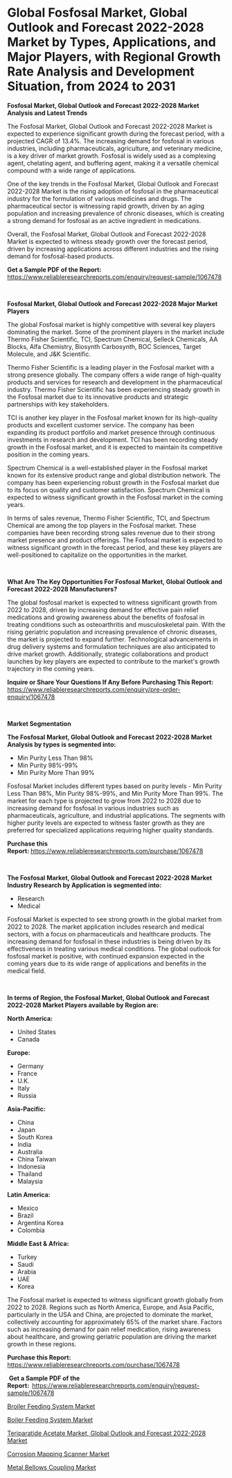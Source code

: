 <p><h1>Global Fosfosal Market, Global Outlook and Forecast 2022-2028 Market by Types, Applications, and Major Players, with Regional Growth Rate Analysis and Development Situation, from 2024 to 2031</h1></p><p><strong>Fosfosal Market, Global Outlook and Forecast 2022-2028 Market Analysis and Latest Trends</strong></p>
<p><p>The Fosfosal Market, Global Outlook and Forecast 2022-2028 Market is expected to experience significant growth during the forecast period, with a projected CAGR of 13.4%. The increasing demand for fosfosal in various industries, including pharmaceuticals, agriculture, and veterinary medicine, is a key driver of market growth. Fosfosal is widely used as a complexing agent, chelating agent, and buffering agent, making it a versatile chemical compound with a wide range of applications.</p><p>One of the key trends in the Fosfosal Market, Global Outlook and Forecast 2022-2028 Market is the rising adoption of fosfosal in the pharmaceutical industry for the formulation of various medicines and drugs. The pharmaceutical sector is witnessing rapid growth, driven by an aging population and increasing prevalence of chronic diseases, which is creating a strong demand for fosfosal as an active ingredient in medications.</p><p>Overall, the Fosfosal Market, Global Outlook and Forecast 2022-2028 Market is expected to witness steady growth over the forecast period, driven by increasing applications across different industries and the rising demand for fosfosal-based products.</p></p>
<p><strong>Get a Sample PDF of the Report:&nbsp;</strong> <a href="https://www.reliableresearchreports.com/enquiry/request-sample/1067478">https://www.reliableresearchreports.com/enquiry/request-sample/1067478</a></p>
<p>&nbsp;</p>
<p><strong>Fosfosal Market, Global Outlook and Forecast 2022-2028 Major Market Players</strong></p>
<p><p>The global Fosfosal market is highly competitive with several key players dominating the market. Some of the prominent players in the market include Thermo Fisher Scientific, TCI, Spectrum Chemical, Selleck Chemicals, AA Blocks, Alfa Chemistry, Biosynth Carbosynth, BOC Sciences, Target Molecule, and J&K Scientific.</p><p>Thermo Fisher Scientific is a leading player in the Fosfosal market with a strong presence globally. The company offers a wide range of high-quality products and services for research and development in the pharmaceutical industry. Thermo Fisher Scientific has been experiencing steady growth in the Fosfosal market due to its innovative products and strategic partnerships with key stakeholders.</p><p>TCI is another key player in the Fosfosal market known for its high-quality products and excellent customer service. The company has been expanding its product portfolio and market presence through continuous investments in research and development. TCI has been recording steady growth in the Fosfosal market, and it is expected to maintain its competitive position in the coming years.</p><p>Spectrum Chemical is a well-established player in the Fosfosal market known for its extensive product range and global distribution network. The company has been experiencing robust growth in the Fosfosal market due to its focus on quality and customer satisfaction. Spectrum Chemical is expected to witness significant growth in the Fosfosal market in the coming years.</p><p>In terms of sales revenue, Thermo Fisher Scientific, TCI, and Spectrum Chemical are among the top players in the Fosfosal market. These companies have been recording strong sales revenue due to their strong market presence and product offerings. The Fosfosal market is expected to witness significant growth in the forecast period, and these key players are well-positioned to capitalize on the opportunities in the market.</p></p>
<p>&nbsp;</p>
<p><strong>What Are The Key Opportunities For Fosfosal Market, Global Outlook and Forecast 2022-2028 Manufacturers?</strong></p>
<p><p>The global fosfosal market is expected to witness significant growth from 2022 to 2028, driven by increasing demand for effective pain relief medications and growing awareness about the benefits of fosfosal in treating conditions such as osteoarthritis and musculoskeletal pain. With the rising geriatric population and increasing prevalence of chronic diseases, the market is projected to expand further. Technological advancements in drug delivery systems and formulation techniques are also anticipated to drive market growth. Additionally, strategic collaborations and product launches by key players are expected to contribute to the market's growth trajectory in the coming years.</p></p>
<p><strong>Inquire or Share Your Questions If Any Before Purchasing This Report:</strong> <a href="https://www.reliableresearchreports.com/enquiry/pre-order-enquiry/1067478">https://www.reliableresearchreports.com/enquiry/pre-order-enquiry/1067478</a></p>
<p>&nbsp;</p>
<p><strong>Market Segmentation</strong></p>
<p><strong>The Fosfosal Market, Global Outlook and Forecast 2022-2028 Market Analysis by types is segmented into:</strong></p>
<p><ul><li>Min Purity Less Than 98%</li><li>Min Purity 98%-99%</li><li>Min Purity More Than 99%</li></ul></p>
<p><p>Fosfosal Market includes different types based on purity levels - Min Purity Less Than 98%, Min Purity 98%-99%, and Min Purity More Than 99%. The market for each type is projected to grow from 2022 to 2028 due to increasing demand for fosfosal in various industries such as pharmaceuticals, agriculture, and industrial applications. The segments with higher purity levels are expected to witness faster growth as they are preferred for specialized applications requiring higher quality standards.</p></p>
<p><strong>Purchase this Report:&nbsp;</strong><a href="https://www.reliableresearchreports.com/purchase/1067478">https://www.reliableresearchreports.com/purchase/1067478</a></p>
<p>&nbsp;</p>
<p><strong>The Fosfosal Market, Global Outlook and Forecast 2022-2028 Market Industry Research by Application is segmented into:</strong></p>
<p><ul><li>Research</li><li>Medical</li></ul></p>
<p><p>Fosfosal Market is expected to see strong growth in the global market from 2022 to 2028. The market application includes research and medical sectors, with a focus on pharmaceuticals and healthcare products. The increasing demand for fosfosal in these industries is being driven by its effectiveness in treating various medical conditions. The global outlook for fosfosal market is positive, with continued expansion expected in the coming years due to its wide range of applications and benefits in the medical field.</p></p>
<p>&nbsp;</p>
<p><strong>In terms of Region, the Fosfosal Market, Global Outlook and Forecast 2022-2028 Market Players available by Region are:</strong></p>
<p>
    <p> <strong> North America: </strong>
        <ul>
            <li>United States</li>
            <li>Canada</li>
        </ul>
        </p> 
    <p> <strong> Europe: </strong>
        <ul>
            <li>Germany</li>
            <li>France</li>
            <li>U.K.</li>
            <li>Italy</li>
            <li>Russia</li>
        </ul>
        </p> 
    <p> <strong> Asia-Pacific: </strong>
        <ul>
            <li>China</li>
            <li>Japan</li>
            <li>South Korea</li>
            <li>India</li>
            <li>Australia</li>
            <li>China Taiwan</li>
            <li>Indonesia</li>
            <li>Thailand</li>
            <li>Malaysia</li>
        </ul>
        </p> 
    <p> <strong> Latin America: </strong>
        <ul>
            <li>Mexico</li>
            <li>Brazil</li>
            <li>Argentina Korea</li>
            <li>Colombia</li>
        </ul>
        </p> 
    <p> <strong> Middle East & Africa: </strong>
        <ul>
            <li>Turkey</li>
            <li>Saudi</li>
            <li>Arabia</li>
            <li>UAE</li>
            <li>Korea</li>
        </ul>
    </p>
    </p>
<p><p>The Fosfosal market is expected to witness significant growth globally from 2022 to 2028. Regions such as North America, Europe, and Asia Pacific, particularly in the USA and China, are projected to dominate the market, collectively accounting for approximately 65% of the market share. Factors such as increasing demand for pain relief medication, rising awareness about healthcare, and growing geriatric population are driving the market growth in these regions.</p></p>
<p><strong>Purchase this Report: </strong><a href="https://www.reliableresearchreports.com/purchase/1067478">https://www.reliableresearchreports.com/purchase/1067478</a></p>
<p>&nbsp;<strong>Get a Sample PDF of the Report:&nbsp;&nbsp;</strong><a href="https://www.reliableresearchreports.com/enquiry/request-sample/1067478">https://www.reliableresearchreports.com/enquiry/request-sample/1067478</a></p>
<p><strong></strong></p>
<p><p><a href="https://medium.com/@soledadroob625/broiler-feeding-system-market-share-evolution-and-market-growth-trends-2024-2031-635c4e5ac0ac">Broiler Feeding System Market</a></p><p><a href="https://medium.com/@soledadroob625/boiler-feeding-system-market-insights-into-market-cagr-market-trends-and-growth-strategies-4d9fc965ce09">Boiler Feeding System Market</a></p><p><a href="https://github.com/RichRobinson5/Market-Research-Report-List-3/blob/main/teriparatide-acetate-market-global-outlook-and-forecast-2022-2028-market.md">Teriparatide Acetate Market, Global Outlook and Forecast 2022-2028 Market</a></p><p><a href="https://medium.com/@michellebutler19/corrosion-mapping-scanner-market-the-key-to-successful-business-strategy-forecast-till-2031-252ab95d48d0">Corrosion Mapping Scanner Market</a></p><p><a href="https://medium.com/@boydsmitham726/metal-bellows-coupling-market-trends-forecast-and-competitive-analysis-to-2031-7aca23945c1b">Metal Bellows Coupling Market</a></p></p>